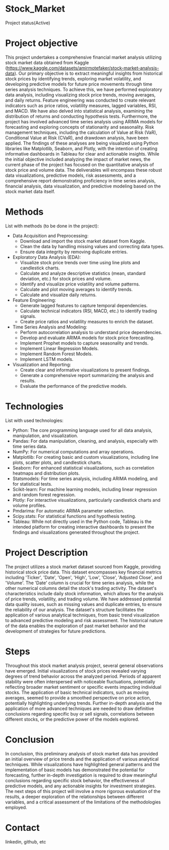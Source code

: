 # Stock_Market
  Project status(Active)

# Project objective
  This project undertakes a comprehensive financial market analysis utilizing stock market data obtained from Kaggle (https://www.kaggle.com/datasets/amirmotefaker/stock-market-analysis-data). Our primary objective is to extract meaningful insights from historical stock prices by identifying trends, exploring market volatility, and developing predictive models for future price movements through time series analysis techniques. To achieve this, we have performed exploratory data analysis, including visualizing stock price trends, moving averages, and daily returns. Feature engineering was conducted to create relevant indicators such as price ratios, volatility measures, lagged variables, RSI, and MACD. We have also delved into statistical analysis, examining the distribution of returns and conducting hypothesis tests. Furthermore, the project has involved advanced time series analysis using ARIMA models for forecasting and exploring concepts of stationarity and seasonality. Risk management techniques, including the calculation of Value at Risk (VaR), Conditional Value at Risk (CVaR), and drawdown analysis, have been applied. The findings of these analyses are being visualized using Python libraries like Matplotlib, Seaborn, and Plotly, with the intention of creating informative dashboards in Tableau for clear and actionable insights. While the initial objective included analyzing the impact of market news, the current phase of the project has focused on the quantitative analysis of stock price and volume data. The deliverables will encompass these robust data visualizations, predictive models, risk assessments, and a comprehensive report demonstrating proficiency in time series analysis, financial analysis, data visualization, and predictive modeling based on the stock market data itself.

# Methods
  List with methods (to be done in the project):
  - Data Acquisition and Preprocessing:
    - Download and import the stock market dataset from Kaggle.
    - Clean the data by handling missing values and correcting data types.
    - Ensure data integrity by removing duplicate entries.
  - Exploratory Data Analysis (EDA):
    - Visualize stock price trends over time using line plots and candlestick charts.
    - Calculate and analyze descriptive statistics (mean, standard deviation, etc.) for stock prices and volume.
    - Identify and visualize price volatility and volume patterns.
    - Calculate and plot moving averages to identify trends.
    - Calculate and visualize daily returns.
  - Feature Engineering:
    - Generate lagged features to capture temporal dependencies.
    - Calculate technical indicators (RSI, MACD, etc.) to identify trading signals.
    - Create price ratios and volatility measures to enrich the dataset.
  - Time Series Analysis and Modeling:
    - Perform autocorrelation analysis to understand price dependencies.
    - Develop and evaluate ARIMA models for stock price forecasting.
    - Implement Prophet models to capture seasonality and trends.
    - Implement Linear Regression Models.
    - Implement Random Forest Models.
    - Implement LSTM models.
  - Visualization and Reporting:
    - Create clear and informative visualizations to present findings.
    - Generate a comprehensive report summarizing the analysis and results.
    - Evaluate the performance of the predictive models.

# Technologies 
  List with used technologies:
  - Python: The core programming language used for all data analysis, manipulation, and visualization.
  - Pandas: For data manipulation, cleaning, and analysis, especially with time series data.
  - NumPy: For numerical computations and array operations.
  - Matplotlib: For creating basic and custom visualizations, including line plots, scatter plots, and candlestick charts.
  - Seaborn: For enhanced statistical visualizations, such as correlation heatmaps and distribution plots.
  - Statsmodels: For time series analysis, including ARIMA modeling, and for statistical tests.
  - Scikit-learn: For machine learning models, including linear regression and random forest regression.
  - Plotly: For interactive visualizations, particularly candlestick charts and volume profiles.
  - Pmdarima: For automatic ARIMA parameter selection.
  - Scipy.stats: For statistical functions and hypothesis testing.
  - Tableau: While not directly used in the Python code, Tableau is the intended platform for creating interactive dashboards to present the findings and visualizations generated throughout the project.

# Project Description
  The project utilizes a stock market dataset sourced from Kaggle, providing historical stock price data. This dataset encompasses key financial metrics including 'Ticker', 'Date', 'Open', 'High', 'Low', 'Close', 'Adjusted Close', and 'Volume'. The 'Date' column is crucial for time series analysis, while the other numerical columns detail the stock's trading activity. The dataset's characteristics include daily stock information, which allows for the analysis of price trends, volatility, and trading volume. We have addressed potential data quality issues, such as missing values and duplicate entries, to ensure the reliability of our analysis. The dataset's structure facilitates the application of various analytical techniques, from basic trend visualization to advanced predictive modeling and risk assessment. The historical nature of the data enables the exploration of past market behavior and the development of strategies for future predictions.
  
# Steps
  Throughout this stock market analysis project, several general observations have emerged. Initial visualizations of stock prices revealed varying degrees of trend behavior across the analyzed period. Periods of apparent stability were often interspersed with noticeable fluctuations, potentially reflecting broader market sentiment or specific events impacting individual stocks. The application of basic technical indicators, such as moving averages, seemed to provide a smoothed perspective on price action, potentially highlighting underlying trends. Further in-depth analysis and the application of more advanced techniques are needed to draw definitive conclusions regarding specific buy or sell signals, correlations between different stocks, or the predictive power of the models explored.

# Conclusion
  In conclusion, this preliminary analysis of stock market data has provided an initial overview of price trends and the application of various analytical techniques. While visualizations have highlighted general patterns and the implementation of basic models has demonstrated the potential for forecasting, further in-depth investigation is required to draw meaningful conclusions regarding specific stock behavior, the effectiveness of predictive models, and any actionable insights for investment strategies. The next steps of this project will involve a more rigorous evaluation of the results, a deeper exploration of the relationships between different variables, and a critical assessment of the limitations of the methodologies employed.
  
# Contact
  linkedin, github, etc 